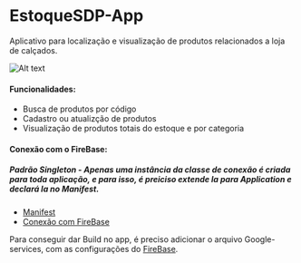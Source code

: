 # EstoqueSDP-App

Aplicativo para localização e visualização de produtos relacionados a loja de calçados.

![ Alt text](https://github.com/samirmaciel/EstoqueSDP-App/blob/master/estoque.gif) [](estoque.gif)


#### Funcionalidades: 

* Busca de produtos por código
* Cadastro ou atualizção de produtos
* Visualização de produtos totais do estoque e por categoria


#### Conexão com o FireBase:

##### Padrão Singleton - Apenas uma **instância** da classe de conexão é criada para toda aplicação, e para isso, é preiciso extende la para Application e declará la no Manifest.

* [Manifest](https://github.com/samirmaciel/EstoqueSDP-App/blob/master/app/src/main/AndroidManifest.xml)
* [Conexão com FireBase](https://github.com/samirmaciel/EstoqueSDP-App/blob/master/app/src/main/java/com/samirmaciel/estoquesdp/banco/FireBaseBanco.java)



Para conseguir dar Build no app, é preciso adicionar o arquivo Google-services, com as configurações do [FireBase](https://firebase.google.com/?hl=pt-br).


